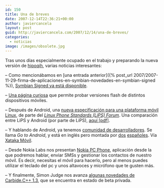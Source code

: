 ```yaml
---
id: 150
title: Una de breves
date: 2007-12-14T22:36:21+00:00
author: javiercancela
layout: post
guid: http://javiercancela.com/2007/12/14/una-de-breves/
categories:
  - noticias
image: /images/obsolete.jpg
---
```

Tras unos días especialmente ocupado en el trabajo y preparando la nueva versión de [hipoqih](http://hipoqih.com), varias noticias interesantes:

&#8211; Como mencionábamos en [una entrada anterior]({% post_url 2007/2007-11-29-firma-de-aplicaciones-en-symbian-novedades-en-symbian-signed %}), [Symbian Signed ya está disponible](http://www.symbian.com/news/pr/2007/pr20079685.html "Symbian’s Improved Developer Signing Processes are now available").

&#8211; [Una página curiosa](http://www.tryphone.com/home.seam "TryPhone beta") que permite probar versiones flash de distintos dispositivos móviles.

&#8211; Después de Android, una [nueva especificación para una plataforma móvil Linux](http://www.engadget.com/2007/12/08/lips-forum-finalizes-release-1-0-specifications-take-that-oh/ "LiPS Forum finalizes Release 1.0 specifications -- take that, OHA"), de parte del [_Linux Phone Standards (LiPS) Forum_](http://lipsforum.org/). Una comparación entre LiPS y Android (por parte de LiPS), [aquí [pdf]](http://www.lipsforum.org/downloads/lips_android_qna_111207.pdf "Q&A - LiPS and Android/OHA").

&#8211; Y hablando de Android, ya tenemos [comunidad de desarrolladores](http://www.gotoandroid.com/ "Go to Android"). Se llama _Go to Android_, y está en inglés pero montada por [dos](http://fdelpozo.com.es/ "Blog personal de fdelpozo") [españoles](http://5lineas.com/ "5l�neas"). Vía [Xataka Móvil](http://www.xatakamovil.com/2007/12/11-go-to-android-nace-una-comunidad-de-desarrolladores "Go to Android, nace una comunidad de desarrolladores").

&#8211; Desde Nokia Labs nos presentan [Nokia PC Phone](http://www.nokia.com/betalabs/pcphone "Nokia - PC Phone"), aplicación desde la que podremos hablar, enviar SMSs y gestionar los contactos de nuestro móvil. Es decir, necesitas el móvil para hacerlo, pero al menos puedes utilizar el teclado del pc y unos altavoces y micrófono que te gusten más.

&#8211; Y finalmente, Simon Judge nos avanza [algunas novedades de Carbide.C++ 1.3](http://mobilephonedevelopment.com/archives/515 "Carbide.c++ 1.3 Beta"), que se encuentra en estado de beta privada.